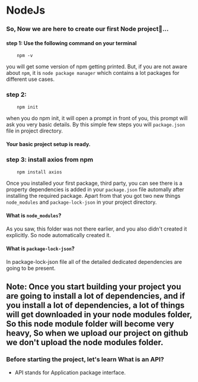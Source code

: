 # NodeJs

### So, Now we are here to create our first Node project🚀...

#### step 1: Use the following command on your terminal

```
    npm -v
``` 
you will get some version of npm getting printed. But, if you are not aware about `npm`, it is `node package manager` which contains a lot packages for different use cases.

### step 2:

```
    npm init
```

when you do npm init, it will open a prompt in front of you, this prompt will ask you very basic details.
By this simple few steps you will `package.json` file in project directory.

#### Your basic project setup is ready.

### step 3: install axios from npm

```
    npm install axios
```

Once you installed your first package, third party, you can see there is a property dependencies is added in your `package.json` file automally after installing the required package. Apart from that you got two new things `node_modules` and `package-lock-json` in your project directory.

#### What is `node_modules`?
As you saw, this folder was not there earlier, and you also didn't created it explicitly. So node automatically created it.

#### What is `package-lock-json`?
In package-lock-json file all of the detailed dedicated dependencies are going to be present.

## Note: Once you start building your project you are going to install a lot of dependencies, and if you install a lot of dependencies, a lot of things will get downloaded in your node modules folder, So this node module folder will become very heavy, So when we upload our project on github we don't upload the node modules folder.  

### Before starting the project, let's learn What is an API?

- API stands for Application package interface.